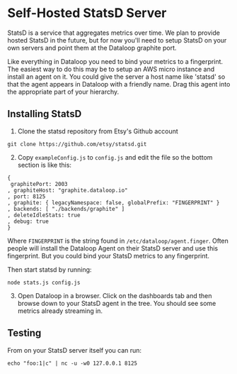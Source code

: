 # Self-Hosted StatsD Server

StatsD is a service that aggregates metrics over time. We plan to provide hosted StatsD in the future, but for now you'll need to setup StatsD on your own servers and point them at the Dataloop graphite port.

Like everything in Dataloop you need to bind your metrics to a fingerprint. The easiest way to do this may be to setup an AWS micro instance and install an agent on it. You could give the server a host name like 'statsd' so that the agent appears in Dataloop with a friendly name. Drag this agent into the appropriate part of your hierarchy.

## Installing StatsD

1. Clone the statsd repository from Etsy's Github account

```
git clone https://github.com/etsy/statsd.git
```

2. Copy `exampleConfig.js` to `config.js` and edit the file so the bottom section is like this:

```
{
 graphitePort: 2003
, graphiteHost: "graphite.dataloop.io"
, port: 8125
, graphite: { legacyNamespace: false, globalPrefix: "FINGERPRINT" }
, backends: [ "./backends/graphite" ]
, deleteIdleStats: true
, debug: true
}
```

Where `FINGERPRINT` is the string found in `/etc/dataloop/agent.finger`. Often people will install the Dataloop Agent on their StatsD server and use this fingerprint. But you could bind your StatsD metrics to any fingerprint.

Then start statsd by running:

```
node stats.js config.js
```

3. Open Dataloop in a browser. Click on the dashboards tab and then browse down to your StatsD agent in the tree. You should see some metrics already streaming in.

 

## Testing

From on your StatsD server itself you can run:

```
echo "foo:1|c" | nc -u -w0 127.0.0.1 8125
```
